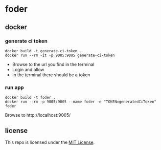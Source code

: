 # foder

## docker

### generate ci token

```shell
docker build -t generate-ci-token .
docker run --rm -it -p 9005:9005 generate-ci-token
```

- Browse to the url you find in the terminal
- Login and allow
- In the terminal there should be a token

### run app

```shel
docker build -t foder .
docker run --rm -p 9005:9005 --name foder -e "TOKEN=generatedCiToken" foder
```

Browse to http://localhost:9005/

## license

This repo is licensed under the [MIT License](LICENSE).